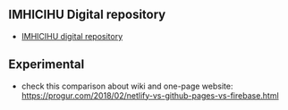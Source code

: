 ## IMHICIHU Digital repository
* [IMHICIHU digital repository](https://bitbucket.org/digital_repository/imhicihu-digital-repository/downloads/)

## Experimental
* check this comparison about wiki and one-page website: https://progur.com/2018/02/netlify-vs-github-pages-vs-firebase.html